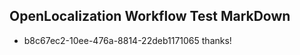 ## OpenLocalization Workflow Test MarkDown
* b8c67ec2-10ee-476a-8814-22deb1171065 thanks!

<!--HONumber=Jul16_HO2-->



